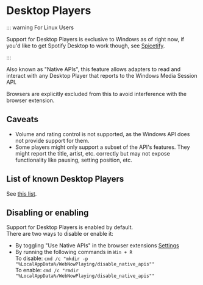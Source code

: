 # Desktop Players

::: warning For Linux Users

Support for Desktop Players is exclusive to Windows as of right now, if you'd like to get Spotify Desktop to work though, see [Spicetify](/spicetify).

:::

Also known as "Native APIs", this feature allows adapters to read and interact with any Desktop Player that reports to the Windows Media Session API.

Browsers are explicitly excluded from this to avoid interference with the browser extension.

## Caveats

- Volume and rating control is not supported, as the Windows API does not provide support for them.
- Some players might only support a subset of the API's features. They might report the title, artist, etc. correctly but may not expose functionality like pausing, setting position, etc.

## List of known Desktop Players

See [this list](https://github.com/ModernFlyouts-Community/ModernFlyouts/blob/main/docs/GSMTC-Support-And-Popular-Apps.md).

<!-- - Spotify (Full support)
- Tidal (missing position control)
- foobar2000 (Full support)
- Windows 11 Media Player (Not supported) -->

## Disabling or enabling

Support for Desktop Players is enabled by default.  
There are two ways to disable or enable it:

- By toggling "Use Native APIs" in the browser extensions [Settings](/extension/settings)
- By running the following commands in `Win + R`  
  To disable: `cmd /c "mkdir -p "%LocalAppData%/WebNowPlaying/disable_native_apis""`  
  To enable: `cmd /c "rmdir "%LocalAppData%/WebNowPlaying/disable_native_apis""`
